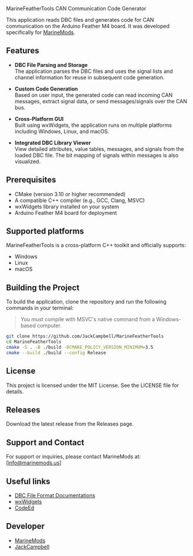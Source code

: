 MarineFeatherTools CAN Communication Code Generator

This application reads DBC files and generates code for CAN communication on the Arduino Feather M4 board.
It was developed specifically for [MarineMods](https://marinemods.us).

Features
--------

- **DBC File Parsing and Storage**  
  The application parses the DBC files and uses the signal lists and channel information for reuse in subsequent code generation.

- **Custom Code Generation**  
  Based on user input, the generated code can read incoming CAN messages, extract signal data, or send messages/signals over the CAN bus.

- **Cross-Platform GUI**  
  Built using wxWidgets, the application runs on multiple platforms including Windows, Linux, and macOS.

- **Integrated DBC Library Viewer**  
  View detailed attributes, value tables, messages, and signals from the loaded DBC file. The bit mapping of signals within messages is also visualized.

Prerequisites
-------------

- CMake (version 3.10 or higher recommended)  
- A compatible C++ compiler (e.g., GCC, Clang, MSVC)  
- wxWidgets library installed on your system  
- Arduino Feather M4 board for deployment


Supported platforms
-------------------

MarineFeatherTools is a cross-platform C++ toolkit and officially supports:

 - Windows
 - Linux
 - macOS

## Building the Project

To build the application, clone the repository and run the following commands in your terminal:

> You must compile with MSVC's native command from a Windows-based computer.

```bash
git clone https://github.com/JackCampbell/MarineFeatherTools
cd MarineFeatherTools
cmake -S . -B ./build -DCMAKE_POLICY_VERSION_MINIMUM=3.5
cmake --build ./build --config Release
```

License
-------

This project is licensed under the MIT License. See the LICENSE file for details.

Releases
--------

Download the latest release from the Releases page.

Support and Contact
-------------------

For support or inquiries, please contact MarineMods at: [info@marinemods.us]

Useful links
------------

* [DBC File Format Documentations](https://nusolar.github.io/training-f23/pdfs/DBC_File_Format_Documentation.pdf)
* [wxWidgets](https://wxwidgets.org)
* [CodeEd](https://jackcampbell.github.io/codeed)

Developer
---------

* [MarineMods](https://marinemods.us)
* [JackCampbell](https://jackcampbell.github.io)

